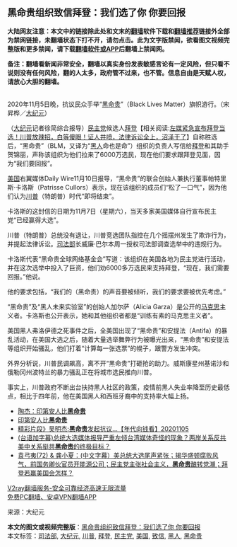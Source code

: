  <h2>黑命贵组织致信拜登：我们选了你 你要回报</h2> <p class="notice"><b>大陆网友注意：本文中的链接除此处和文末的<a href="https://github.com/bannedbook/fanqiang" >翻墙</a>软件下载和<a href="https://github.com/killgcd/justmysocks/blob/master/README.md">翻墙推荐</a>链接外全部为禁网链接，未翻墙状态下打不开，请勿点击。此为文字版禁闻，欲看图文视频完整版和更多禁闻，请下载<a href="https://github.com/bannedbook/fanqiang">翻墙软件或APP</a>后翻墙上禁闻网。</p><p>备注：翻墙看新闻非常安全，翻墙以真实身份发表敏感言论有一定风险，但只看不说则没有任何风险，翻的人太多，政府管不过来，也不管。信息自由是天赋人权，请放心大胆的翻墙。</b></p>  <div class="entry"> <p><br /> 2020年11月5日晚，抗议民众手举“<a href="https://www.bannedbook.org/bnews/tag/%e9%bb%91%e5%91%bd%e8%b4%b5/" class="st_tag internal_tag" rel="tag" title="标签 黑命贵 下的日志">黑命贵</a>”（Black Lives Matter）旗帜游行。（宋昇桦／<span class='wp_keywordlink_affiliate'><a href="http://www.epochtimes.com/" title="大纪元" target="_blank">大纪元</a></span>）</p> <p>（<a href="https://www.bannedbook.org/bnews/tag/%e5%a4%a7%e7%ba%aa%e5%85%83/" class="st_tag internal_tag" rel="tag" title="标签 大纪元 下的日志">大纪元</a>记者徐简综合报导）<a href="https://www.bannedbook.org/bnews/tag/%e6%b0%91%e4%b8%bb%e5%85%9a/" class="st_tag internal_tag" rel="tag" title="标签 民主党 下的日志">民主党</a>候选人<span class='wp_keywordlink'><a href="https://www.bannedbook.org/bnews/comments/20201018/1415809.html" title="“硬盘门”再爆：拿中共华信10％股的“大人物”正是拜登" target="_blank">拜登</a></span>【相关阅读:<a href='https://www.bannedbook.org/bnews/bannedvideo/20201108/1427782.html' target='_blank'>左媒紧急宣布拜登当选！川普放辣招，白等傻眼！证人井喷，法律诉讼全上，沼泽干了</a>】自称胜选后，“黑命贵”（BLM，又译为“<a href="https://www.bannedbook.org/bnews/tag/%e9%bb%91%e4%ba%ba/" class="st_tag internal_tag" rel="tag" title="标签 黑人 下的日志">黑人</a>命也是命”）组织的负责人写信给<a href="https://www.bannedbook.org/bnews/tag/%e6%8b%9c%e7%99%bb/" class="st_tag internal_tag" rel="tag" title="标签 拜登 下的日志">拜登</a>和其助手贺锦丽，声称该组织为他们拉来了6000万选民，现在他们要求跟拜登见面，因为“我们要回报”。</p> <p><a href="https://www.bannedbook.org/bnews/tag/%e7%be%8e%e5%9b%bd/" class="st_tag internal_tag" rel="tag" title="标签 美国 下的日志">美国</a>右翼媒体Daily Wire11月10日报导，“黑命贵”的联合创始人兼执行董事帕特里斯‧卡洛斯（Patrisse Cullors）表示，现在该组织的成员们“松了一口气”，因为他们认为<a href="https://www.bannedbook.org/bnews/tag/%e5%b7%9d%e6%99%ae/" class="st_tag internal_tag" rel="tag" title="标签 川普 下的日志">川普</a>（特朗普）时代“即将结束”。</p> <p>卡洛斯的这封信的日期为11月7日（星期六），当天多家美国媒体自行宣布民主党“已经赢得大选”。</p>  <p>川普（特朗普）总统没有退让，川普竞选团队指控在几个摇摆州发生了欺诈行为，并提起法律诉讼。<a href="https://www.bannedbook.org/bnews/tag/%e5%8f%b8%e6%b3%95%e9%83%a8/" class="st_tag internal_tag" rel="tag" title="标签 司法部 下的日志">司法部</a>长威廉‧巴尔本周一授权司法部调查选举中的违规行为。</p> <p>卡洛斯代表“黑命贵全球网络基金会”写道：该组织在美国各地为民主党进行活动，并在这次选举中投入了巨资，他们劝6000多万选民来支持拜登，“现在，我们需要回报。”他说。</p> <p>他的要求包括，“我们的（黑命贵）的声音要被倾听，我们的要求要被优先考虑。”</p> <p>“黑命贵”及“黑人未来实验室”的创始人加尔萨（Alicia Garza）是公开的<span class='wp_keywordlink'><a href="https://www.bannedbook.org/forum2/topic105.html" title="《马克思的成魔之路》" target="_blank">马克思</a></span>主义者。卡洛斯也公开表示，她和其他组织者都是“训练有素的马克思主义者”。</p>  <p>美国黑人弗洛伊德之死事件之后，全美国出现了“黑命贵”和安提法（Antifa）的暴乱活动，在美国大选之后，随着大量选举舞弊行为被曝光出来，“黑命贵”和安提法等组织开始骚乱，他们打着“计算每一张选票”的幌子，跟警方发生冲突。</p> <p>外界分析说，川普民调飙高，离不开“黑命贵”打砸抢的助力。威斯康星州基诺沙和俄勒冈州波特兰的暴力骚乱正在将城市选民推向川普。</p> <p>事实上，川普政府不断出台扶持黑人社区的政策，疫情前黑人失业率降至历史最低点，相比于四年前，他在美国黑人和西班牙裔中的支持率大幅上扬。</p> <ul class='op-related-articles' title='相关阅读'> <li><a href='https://www.bannedbook.org/bnews/comments/20201108/1427673.html' target='_blank'>陶杰：印第安人比<b>黑命贵</b></a></li> <li><a href='https://www.bannedbook.org/bnews/ssgc/20201107/1427439.html' target='_blank'>印第安人比<b>黑命贵</b></a></li> <li><a href='https://www.bannedbook.org/bnews/taiwannews/20201105/1426422.html' target='_blank'>精彩片段》吴明杰:<b>黑命贵</b>发起抗议...【年代向钱看】20201105</a></li> <li><a href='https://www.bannedbook.org/bnews/bannedvideo/20201028/1421297.html' target='_blank'>(台语加字幕)总统大选媒体报导严重左倾台湾媒体奇怪的现象？两岸关系反共美中关系挺共<b>黑命贵</b>的终极目标？</a></li> <li><a href='https://www.bannedbook.org/bnews/bannedvideo/20201023/1418579.html' target='_blank'>袁弓夷(72) & 龚小夏：(中文字幕）美总统大选尾声紧张；揭华盛顿腐败风气，前国务卿伙官员开能源公司；民主党主张社会主义，<b>黑命贵</b>酿转党潮；拜登若赢美国会怎样？</a></li> </ul> <p class="texttj"> <a href="https://www.bannedbook.org/forum23/topic22702.html" target="_blank">V2ray翻墙服务-安全可靠经济高速无限流量</a><br/> <a href="https://github.com/bannedbook/fanqiang/wiki/%E7%A6%81%E9%97%BB%E7%BD%91%E5%AE%89%E5%8D%93%E7%BF%BB%E5%A2%99%E6%96%B0%E9%97%BBAPP" target="_blank">免费PC翻墙、安卓VPN翻墙APP</a></p><p>来源：大纪元</p> <a name='sharetosocial'></a>       <div><b>本文的图文或视频完整版</b>：<a href='https://www.bannedbook.org/bnews/cbnews/20201112/1429671.html'>黑命贵组织致信拜登：我们选了你 你要回报</a></div>  </div><!--END ENTRY--> <div class="postfooter"> <div>本文标签：<a href="https://www.bannedbook.org/bnews/tag/%e5%8f%b8%e6%b3%95%e9%83%a8/" rel="tag">司法部</a>, <a href="https://www.bannedbook.org/bnews/tag/%e5%a4%a7%e7%ba%aa%e5%85%83/" rel="tag">大纪元</a>, <a href="https://www.bannedbook.org/bnews/tag/%e5%b7%9d%e6%99%ae/" rel="tag">川普</a>, <a href="https://www.bannedbook.org/bnews/tag/%e6%8b%9c%e7%99%bb/" rel="tag">拜登</a>, <a href="https://www.bannedbook.org/bnews/tag/%e6%b0%91%e4%b8%bb%e5%85%9a/" rel="tag">民主党</a>, <a href="https://www.bannedbook.org/bnews/tag/%e7%be%8e%e5%9b%bd/" rel="tag">美国</a>, <a href="https://www.bannedbook.org/bnews/tag/%E8%87%B4%E4%BF%A1/" rel="tag">致信</a>, <a href="https://www.bannedbook.org/bnews/tag/%e9%bb%91%e4%ba%ba/" rel="tag">黑人</a>, <a href="https://www.bannedbook.org/bnews/tag/%e9%bb%91%e5%91%bd%e8%b4%b5/" rel="tag">黑命贵</a></div>  </div><!--END POSTFOOTER--> 